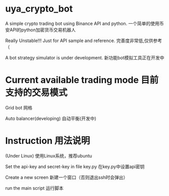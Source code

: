# uya_crypto_bot
A simple crypto trading bot using Binance API and python.
一个简单的使用币安API的python加密货币交易机器人

Really Unstable!!! Just for API sample and reference.
完善度非常低,仅供参考（

A bot strategy simulator is under development.
新功能bot模拟工具正在开发中
# Current available trading mode 目前支持的交易模式
Grid bot 网格

Auto balancer(developing) 自动平衡(开发中)

# Instruction 用法说明
(Under Linux)
使用Linux系统，推荐ubuntu

Set the api-key and secret-key in file key.py
在key.py中设置api密钥

Create a new screen
新建一个窗口（否则退出ssh时会弹出）

run the main script
运行脚本
